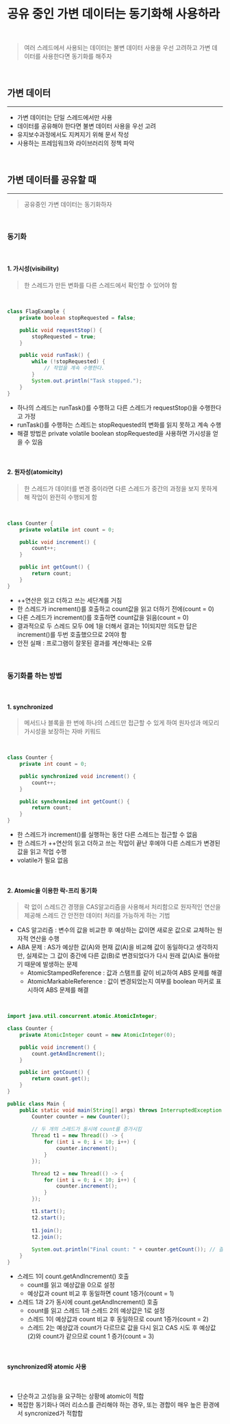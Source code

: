 # 공유 중인 가변 데이터는 동기화해 사용하라

<br>

> 여러 스레드에서 사용되는 데이터는 불변 데이터 사용을 우선 고려하고 가변 데이터를 사용한다면 동기화를 해주자

<br>

## 가변 데이터

---

 - 가변 데이터는 단일 스레드에서만 사용
 - 데이터를 공유해야 한다면 불변 데이터 사용을 우선 고려
 - 유지보수과정에서도 지켜지기 위해 문서 작성
 - 사용하는 프레임워크와 라이브러리의 정책 파악

<br>

## 가변 데이터를 공유할 때

---

> 공유중인 가변 데이터는 동기화하자

<br>

### 동기화

<br>

#### 1. 가시성(visibility)

> 한 스레드가 만든 변화를 다른 스레드에서 확인할 수 있어야 함

<br>

```java
class FlagExample {
    private boolean stopRequested = false;

    public void requestStop() {
        stopRequested = true;
    }

    public void runTask() {
        while (!stopRequested) {
            // 작업을 계속 수행한다.
        }
        System.out.println("Task stopped.");
    }
}
```

- 하나의 스레드는 runTask()를 수행하고 다른 스레드가 requestStop()을 수행한다고 가정
- runTask()를 수행하는 스레드는 stopRequested의 변화를 읽지 못하고 계속 수행
- 해결 방법은 private volatile boolean stopRequested을 사용하면 가시성을 얻을 수 있음

<br>

#### 2. 원자성(atomicity)
> 한 스레드가 데이터를 변경 중이라면 다른 스레드가 중간의 과정을 보지 못하게 해 작업이 완전히 수행되게 함

<br>

```java
class Counter {
    private volatile int count = 0;

    public void increment() {
        count++;
    }

    public int getCount() {
        return count;
    }
}
```

- ++연산은 읽고 더하고 쓰는 세단계를 거침
- 한 스레드가 increment()를 호출하고 count값을 읽고 더하기 전에(count = 0)
- 다른 스레드가 increment()를 호출하면 count값을 읽음(count = 0)
- 결과적으로 두 스레드 모두 0에 1을 더해서 결과는 1이되지만 의도한 답은 increment()를 두번 호출했으므로 2여야 함
- 안전 실패 : 프로그램이 잘못된 결과를 계산해내는 오류

<br>

### 동기화를 하는 방법

<br>

#### 1. synchronized
> 메서드나 블록을 한 번에 하나의 스레드만 접근할 수 있게 하여 원자성과 메모리 가시성을 보장하는 자바 키워드

<br>

```java
class Counter {
    private int count = 0;

    public synchronized void increment() {
        count++;
    }

    public synchronized int getCount() {
        return count;
    }
}
```

- 한 스레드가 increment()를 실행하는 동안 다른 스레드는 접근할 수 없음
- 한 스레드가 ++연산의 읽고 더하고 쓰는 작업이 끝난 후에야 다른 스레드가 변경된 값을 읽고 작업 수행
- volatile가 필요 없음

<br>

#### 2. Atomic을 이용한 락-프리 동기화
> 락 없이 스레드간 경쟁을 CAS알고리즘을 사용해서 처리함으로 원자적인 연산을 제공해 스레드 간 안전한 데이터 처리를 가능하게 하는 기법

- CAS 알고리즘 : 변수의 값을 비교한 후 예상하는 값이면 새로운 값으로 교체하는 원자적 연산을 수행
- ABA 문제 : AS가 예상한 값(A)와 현재 값(A)을 비교해 값이 동일하다고 생각하지만, 실제로는 그 값이 중간에 다른 값(B)로 변경되었다가 다시 원래 값(A)로 돌아왔기 때문에 발생하는 문제
  * AtomicStampedReference : 값과 스탬프를 같이 비교하여 ABS 문제를 해결
  * AtomicMarkableReference : 값이 변경되었는지 여부를 boolean 마커로 표시하여 ABS 문제를 해결
<br>

```java
import java.util.concurrent.atomic.AtomicInteger;

class Counter {
    private AtomicInteger count = new AtomicInteger(0);

    public void increment() {
        count.getAndIncrement();
    }

    public int getCount() {
        return count.get();
    }
}

public class Main {
    public static void main(String[] args) throws InterruptedException {
        Counter counter = new Counter();
        
        // 두 개의 스레드가 동시에 count를 증가시킴
        Thread t1 = new Thread(() -> {
            for (int i = 0; i < 10; i++) {
                counter.increment();
            }
        });

        Thread t2 = new Thread(() -> {
            for (int i = 0; i < 10; i++) {
                counter.increment();
            }
        });

        t1.start();
        t2.start();
        
        t1.join();
        t2.join();
        
        System.out.println("Final count: " + counter.getCount()); // 결과: 20
    }
}

```

- 스레드 1이 count.getAndIncrement() 호출
  * count를 읽고 예상값을 0으로 설정
  * 예상값과 count 비교 후 동일하면 count 1증가(count = 1)
- 스레드 1과 2가 동시에 count.getAndIncrement() 호출
  * count를 읽고 스레드 1과 스레드 2의 예상값은 1로 설정
  * 스레드 1이 예상값과 count 비교 후 동일하므로 count 1증가(count = 2)
  * 스레드 2는 예상값과 count가 다르므로 값을 다시 읽고 CAS 시도 후 예상값(2)와 count가 같으므로 count 1 증가(count = 3)

<br>

#### synchronized와 atomic 사용

<br>

- 단순하고 고성능을 요구하는 상황에 atomic이 적합
- 복잡한 동기화나 여러 리소스를 관리해야 하는 경우, 또는 경합이 매우 높은 환경에서 syncronized가 적합합
